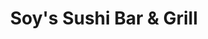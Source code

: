 ---
layout: place
title: "Soy's Sushi Bar & Grill"
permalink: /utah/murray/soy-s-sushi-bar-grill.html
stateAbbr: UT
stateName: Utah
cityName: Murray
seo:
  name: "Soy's Sushi Bar & Grill"
  type: Restaurant
  links: http://www.soysushiutah.com/
description: "Soy's Sushi Bar & Grill serves delicious sushi in Murray, Utah. Try fresh Japanese dishes for a great dining experience. "
place_id: ChIJv6ev8iSKUocRXb51FOz2VlY
photos:
  - name: >-
      places/ChIJv6ev8iSKUocRXb51FOz2VlY/photos/AeeoHcIyIibJ68MRoVCO3hlXkzD0Pc4B7tN9kTNqzRuA61d2jEz09J7YlDH0kwa89743tsi9Y0l8h4_numakGWa1QxAgrKmmeGNhMdCg-wIydwz3OukUv7KgteCI_vEMK-8v2ZhfOmZPGEjPquHsdlhK-0rYIPZTiO_A_2uAenO4eQND9nCVnHNNN9gSZCwTJehgls9BnVQ8k1FaR3hpOfQ7GLcCW_Fb1kkYMPg9mpyQZvfLO0RhUSTuyj3ljCdf1gkIxtkDPNZi0a_aa5aJySU1DLb-cEaucLeo-bi5c0rwfUu2FNJOdjBCxAUrLvPKkljAe8qUB8U2lTO0q2CEpNL2E4cKpa0Mrl_CDy4NE1WWCAClfKhLEVT2eibSM1vn5aVHzTyngCWfOe8uyKJ7I2kAK_ctIjEmIChAyCWNEM0WE0vsTdXM
    widthPx: 4032
    heightPx: 3024
    authorAttributions:
      - displayName: Nathan Hawkes
        uri: https://maps.google.com/maps/contrib/105279642602403919519
        photoUri: >-
          https://lh3.googleusercontent.com/a-/ALV-UjU02KNgpBcQZoPipp4Pp6QBX0kKp6L6nxGoWq_vjEkz5T5I-URU=s100-p-k-no-mo
    flagContentUri: >-
      https://www.google.com/local/imagery/report/?cb_client=maps_api_places.places_api&image_key=!1e10!2sCIHM0ogKEICAgICErsC1-wE&hl=en-US
    googleMapsUri: >-
      https://www.google.com/maps/place//data=!3m4!1e2!3m2!1sCIHM0ogKEICAgICErsC1-wE!2e10!4m2!3m1!1s0x87528a24f2afa7bf:0x5656f6ec1475be5d
  - name: >-
      places/ChIJv6ev8iSKUocRXb51FOz2VlY/photos/AeeoHcIQpzk4IptRQTYCU1I-0BFoG6E9VbF7P3NKXVIHS9YqbQr6AuoDqYnKl1lDjoXKLs9XmaPsSKNxJ7nvE1EYDRkU_rH0t5t675pjlaayvo6TlGtAjHf_MIs15wlTarmBAqaJ9Vj0b8Jje7aEZs72E4sgfj2FcboUK8VRG2FRmeRkTu3tpH2nt1j0sv6lgXnvjC8gqvYWGovVVFVqdjXVh5EJc3-K6ZIH9UvocHYEbeg8E-SPOyC7NNTG5QlgjP9uy1k3ugpHVuT1BTdwXLXPf7y2eKKX0M6_csnwcHvr7V-S1qt0cKskMJmF0H6VWKXhuXrk3KzrmitPiyJR3J3sxSzrvqvK18zIB6WiBGzYEmkPVo3KxYzAfSvr8S0OsfD-eMyKmkJ2dOlDdQARAsOXr3BfkhhaTuRj8a1G1xQG_6sTzYTg
    widthPx: 4800
    heightPx: 3600
    authorAttributions:
      - displayName: J. Ryan Wallace
        uri: https://maps.google.com/maps/contrib/110896426585296796943
        photoUri: >-
          https://lh3.googleusercontent.com/a-/ALV-UjVR-S89K4hP1cScb5cfqRGFViWAoqjhj7x_stJCc_oBXLC_sT78=s100-p-k-no-mo
    flagContentUri: >-
      https://www.google.com/local/imagery/report/?cb_client=maps_api_places.places_api&image_key=!1e10!2sCIHM0ogKEICAgIDX3PqHtwE&hl=en-US
    googleMapsUri: >-
      https://www.google.com/maps/place//data=!3m4!1e2!3m2!1sCIHM0ogKEICAgIDX3PqHtwE!2e10!4m2!3m1!1s0x87528a24f2afa7bf:0x5656f6ec1475be5d
  - name: >-
      places/ChIJv6ev8iSKUocRXb51FOz2VlY/photos/AeeoHcKn4__mN13qRyQd-yHZNNkJLLhEbsdjHvPPqlHuocC5fhQWRwM5-v1TmP6CDWDWXrV5nZmBvuBdwKCTA8-rHw47fH1dL4cqsduXdiCaaXmpN3LxNgEMrIQFD3e_uEltYgThW_cSicK9MNjsNDMkdmHNUYu3F39BHpZwfNSLMM-nVuZsEzjJj7H8RbywNL3v1oeFccd6Rtst9Fz6nuYPR5t_UCp13THy6D5fJFDxdXUXoCGUxKsongPOwVqgBrvQyuV--y2MQTZq0Ep6NkBXL3YhztUJsI3z70Deo7DG-LREI-kBKGG0LyY8qeR-LZBuev-Fva0m_lA1YJ-S0rfC_uFalFNmv7JXQBzfu7rOLv0kZL5E2YCddpjkj0thjLH2W0zvDGryXVOwg-DAb4RXhjKwXYJDJtnhftdQKwSQ2Ra6JQ
    widthPx: 3000
    heightPx: 4000
    authorAttributions:
      - displayName: Pascal Braun
        uri: https://maps.google.com/maps/contrib/114488718732628255493
        photoUri: >-
          https://lh3.googleusercontent.com/a-/ALV-UjVtF2si5Tx6mVz8ccFUac_LmpnnaNFdmfudhbxGSscWiR0G_zqc=s100-p-k-no-mo
    flagContentUri: >-
      https://www.google.com/local/imagery/report/?cb_client=maps_api_places.places_api&image_key=!1e10!2sCIHM0ogKEICAgMCImL31EA&hl=en-US
    googleMapsUri: >-
      https://www.google.com/maps/place//data=!3m4!1e2!3m2!1sCIHM0ogKEICAgMCImL31EA!2e10!4m2!3m1!1s0x87528a24f2afa7bf:0x5656f6ec1475be5d
  - name: >-
      places/ChIJv6ev8iSKUocRXb51FOz2VlY/photos/AeeoHcIjggDpWe9O1_vUUmKbTtNt_sYEh8r66DtYuD6OmikqStZ1sdw1yI5ubPP2tfLJawnW2-L97HBeCvZDcrFXr5ic0q-Q8t7A-wp8jsE0vxQzvej-OD1HmEa0z8VqxxBDdluSJ2fRWaEXvvUZ3uaFtB9WpJEP4LgxHdK4W7MaSf7HJGrtkozJ6Bu03rryQTzyedexak3S_62X2_-qHNLx-ZOeRGMiPZ2vLmwNlLDcVatmx8MU1ifUC-pxZOtqV3FUJ-0g2e7UajEk7Tvc-C6SszQr4UfqhXz7ZeuhG3wPKYXL8-t6Xm0jSZO880Hz3sGgMFR8_9bZcqvr_RjLlWFDncNYDHckYBOuN2erShU8r5CFpI5cfFXJURYHDkHzvWlvaZAJBAZRHUSwPdcrTKtQZDN1JnI3S-tZcRhp5hUtyv-pz8Dh
    widthPx: 4000
    heightPx: 1868
    authorAttributions:
      - displayName: Ofir Michael
        uri: https://maps.google.com/maps/contrib/107126681001984988170
        photoUri: >-
          https://lh3.googleusercontent.com/a-/ALV-UjUwccEqUrkZ-N9mW2eKhQouDutvHyD3V4Hx2Y3uPIWVyiHzeVFR=s100-p-k-no-mo
    flagContentUri: >-
      https://www.google.com/local/imagery/report/?cb_client=maps_api_places.places_api&image_key=!1e10!2sCIHM0ogKEICAgIDfpunepAE&hl=en-US
    googleMapsUri: >-
      https://www.google.com/maps/place//data=!3m4!1e2!3m2!1sCIHM0ogKEICAgIDfpunepAE!2e10!4m2!3m1!1s0x87528a24f2afa7bf:0x5656f6ec1475be5d
  - name: >-
      places/ChIJv6ev8iSKUocRXb51FOz2VlY/photos/AeeoHcIMHzUvGcprm-WTqaqKrOkB5gZlHP_d9kE1GMM_EeB_Fg8ElhWzt9xAzX_a5WXbyA-wHS7iSSydn-7PRNJzkiHfLem6lm0OK1cwLDeo9z1mr5igineEAf1OpSkyZP9EO4S-delkPmiT5ssow-WO1CceMVqg54nzVROYNzJj6y8SZ9IGO7KkwIuDwr-GX4mdp03ZYX8iiAYGnt8TUnjttBe279U5usqoZgZ5x2fJm3PbZfA-Z2GrIptf6RiE2SgDsP_dsWSo78Y8PIeSd7mLHohvxhKbCn2EPxUvXUUDMZlywna2rCpCvZ3JadV-97WsC8QVFiIx8UxaNM9sPu2miJsxhmxZeV34yeOVldqCeIwsbncaFMEh-DuhE7aafxW98ImJ0P37OwKMcacjW29fwBRVQONjD20KpJWxXavT-fvTVdYs
    widthPx: 4080
    heightPx: 3072
    authorAttributions:
      - displayName: Eric Paul Rogers
        uri: https://maps.google.com/maps/contrib/108720371424350991626
        photoUri: >-
          https://lh3.googleusercontent.com/a-/ALV-UjU4V2TLKIEVxVsLx8ZavBTtD_XAW11gRQ08pojIryVh4gScSlWuAQ=s100-p-k-no-mo
    flagContentUri: >-
      https://www.google.com/local/imagery/report/?cb_client=maps_api_places.places_api&image_key=!1e10!2sCIHM0ogKEICAgIC-3u2UhgE&hl=en-US
    googleMapsUri: >-
      https://www.google.com/maps/place//data=!3m4!1e2!3m2!1sCIHM0ogKEICAgIC-3u2UhgE!2e10!4m2!3m1!1s0x87528a24f2afa7bf:0x5656f6ec1475be5d
  - name: >-
      places/ChIJv6ev8iSKUocRXb51FOz2VlY/photos/AeeoHcLLar1sGQ8756jcUdXfjwBBHcGz6EQRsCYz87ybpvcGXnflxCysOxsSKjsf4tDNYtcbyrW3sRR7MjmRg2IbBAWeOZe53Af4D2vJKm8SEMJZJaVEV-vRuYop7PwFtm-LSSeCJecC_DPciKyeVZ6a6orZa5If_0iaA3RamMDERTbPNjZHy8Y5kzfV53OvUrZy51J6Zy1fHTfeG76MKPqJndblmuFjmKwfoT0xECtDaI3bdhGvflo7VkZjObM4MylUuoYXx-8zsO0msIkTW2a2nRygE-fZovhhWnOczpaMlBGoIm_DQPUp4d6HW2y4qfxfMNWDSDDBXPIYd3DL2QmKgqhLjFsa_DctUSEst6xauM_D7tlWLH2kqCfCNc-rKOkQF0KbyzwQj7QdXJ9kbRW9rZo83XBV23QigkZxtiiHRu_n8MBj
    widthPx: 4032
    heightPx: 2268
    authorAttributions:
      - displayName: Christina Beebe
        uri: https://maps.google.com/maps/contrib/116955259890957122431
        photoUri: >-
          https://lh3.googleusercontent.com/a-/ALV-UjXVabwGPFVSeDwU6qEXh2yfPZLJ5H6NdLnr3wHifJ3mrlea5umYtQ=s100-p-k-no-mo
    flagContentUri: >-
      https://www.google.com/local/imagery/report/?cb_client=maps_api_places.places_api&image_key=!1e10!2sCIHM0ogKEICAgICls8n74QE&hl=en-US
    googleMapsUri: >-
      https://www.google.com/maps/place//data=!3m4!1e2!3m2!1sCIHM0ogKEICAgICls8n74QE!2e10!4m2!3m1!1s0x87528a24f2afa7bf:0x5656f6ec1475be5d
  - name: >-
      places/ChIJv6ev8iSKUocRXb51FOz2VlY/photos/AeeoHcIhPlw_7rsRc1ddsmFlg-qg4mg308baQYrUY8ngf6VBHv1yvYAh_mNkWnCl8JUwI1RD5nUgrVYG64OioXYj3Q2oBHVlvtsc1iMjrkDX--MVE4EPTyY7dtmL8G8v_ymkmKDFr_6Esdw48R58X2tCzwl8Q7eS2pEiemcF9MHllK9gl1ZX1T5BqkuMiObVC32vN9p-LNC3923H0dflqPYpLAu_a9r_nwFpRg_tVTwlbhwnH_Kea58fxIGl-lptpRnR2bi02iS1U8eD4W495zEKmJkdbdEqMEPXZAiD3dDodxqJL2N09U3fgUJ5KkbK3raFsccQ-w_8nnZh3KJMEqXM7AwRyzdytCnjex4jj35_LXoXS8Ixn29W5JTszK0xza_3TgPOciQLREBZ8DvQ0iE4jHjQLCIddYFmEPRfKIEwy4CZyhSp
    widthPx: 3024
    heightPx: 4032
    authorAttributions:
      - displayName: Sérgio Ribeiro
        uri: https://maps.google.com/maps/contrib/105689692295786790351
        photoUri: >-
          https://lh3.googleusercontent.com/a-/ALV-UjVbGngliPa8IJYyDPW1MWpTILjpmE1ReIciT0LG8ntPUZzSVt3DsA=s100-p-k-no-mo
    flagContentUri: >-
      https://www.google.com/local/imagery/report/?cb_client=maps_api_places.places_api&image_key=!1e10!2sCIHM0ogKEICAgIC6yYmNlwE&hl=en-US
    googleMapsUri: >-
      https://www.google.com/maps/place//data=!3m4!1e2!3m2!1sCIHM0ogKEICAgIC6yYmNlwE!2e10!4m2!3m1!1s0x87528a24f2afa7bf:0x5656f6ec1475be5d
  - name: >-
      places/ChIJv6ev8iSKUocRXb51FOz2VlY/photos/AeeoHcIlZd9bj58QMqYQN03ROmQMu1g36_tQphvQIM1WToszd9Ouf3ofXYN9Pek4mgs3GcrmIyYVB5vxV57WkRriq6MjYRyXq9Zbn9DIjciespPvJfaGX4m4FQ84ZnnPpCLA7MBKbLvNRDg-i1vk21lK4eXcD5e6Rz-PRNexTeZ2r05dE80bBjlb0wF9ErrcjHZPtjbHVo7931Z8FGfxI0Wr6HD3LqgT7f1wXHKyo5I4EbwP0VG7Z-Cg6uUH4vSyKvK6bx33v2tN2qbNYsxpSnACH0dtCOC_FQactTbiprJyNtxxvJfexM4_GmSYfWMUno9OBJ1Aw1tf3yasEDVcXxsFOEqAeaEu8VLNh-fOWtzdo2DAMQcLQBL07c-rIhRAuJqxmEPIcQrQCARHTIXoC9A1ZX_Q-z7zZpzMMPJge3kPaxdloZhQ
    widthPx: 3072
    heightPx: 4080
    authorAttributions:
      - displayName: Alejandro Martinez
        uri: https://maps.google.com/maps/contrib/112464360933710207799
        photoUri: >-
          https://lh3.googleusercontent.com/a-/ALV-UjXoHD1tVtBSxFFZPkl4rwS7GB-7ca78GZyLXYI9VB0m5pq1QpUs=s100-p-k-no-mo
    flagContentUri: >-
      https://www.google.com/local/imagery/report/?cb_client=maps_api_places.places_api&image_key=!1e10!2sCIHM0ogKEICAgIC_8MnL0gE&hl=en-US
    googleMapsUri: >-
      https://www.google.com/maps/place//data=!3m4!1e2!3m2!1sCIHM0ogKEICAgIC_8MnL0gE!2e10!4m2!3m1!1s0x87528a24f2afa7bf:0x5656f6ec1475be5d
  - name: >-
      places/ChIJv6ev8iSKUocRXb51FOz2VlY/photos/AeeoHcKVERA8KfE93fdwNeSYTphMUTqS2HhdULAwrYhEjG773sUATFHHI6D_O-eWZi1fA-njqVyliqEe1AmR0cZNl39FztZtYxoSbDzNgUWvpDbEUQbc7IM8E5BDxirGCglYPqIU5tqPZZqwVaeFGfUd-g_RoyRi8FWozIBGd7ARylWcyXzXUZ3AjAO4kd9gai1BsplWUeoztcJ41KeFI_Ti_oPdl_rNL6cWkXzQiz2P85DTy7eSTZh7GBHrRMSQ_pOi218YprjRSMUDTKIro8l9Vr4CaDZ3aqidohBNlwUemLRPPg0Nrp43kyntTDjylRSfRrVLjPnPTG89tzDSjO-HojjcJctxC7DhQRt24q0v13hnu4Z2ZbmVWSMDziHNVEd4bLJ5HjE1k1MzomO9nkpkeIvdTVZeyF29V_I3x9T0WEb3N50
    widthPx: 3024
    heightPx: 4032
    authorAttributions:
      - displayName: Mike Dunnell
        uri: https://maps.google.com/maps/contrib/107813986738479653127
        photoUri: >-
          https://lh3.googleusercontent.com/a-/ALV-UjW0VbJNMKK3huVUzGKliKJMnAXXYC5v1R-nozziXYVQN9rj0pPz=s100-p-k-no-mo
    flagContentUri: >-
      https://www.google.com/local/imagery/report/?cb_client=maps_api_places.places_api&image_key=!1e10!2sCIHM0ogKEICAgIDO45ynpgE&hl=en-US
    googleMapsUri: >-
      https://www.google.com/maps/place//data=!3m4!1e2!3m2!1sCIHM0ogKEICAgIDO45ynpgE!2e10!4m2!3m1!1s0x87528a24f2afa7bf:0x5656f6ec1475be5d
  - name: >-
      places/ChIJv6ev8iSKUocRXb51FOz2VlY/photos/AeeoHcI27WdTW72ysf3PB6M-Is-OtYzjOTHOFcNkTOIT9_qOCgJkkesMukw_BAmEGUe5sSEU1LQgo_V-4Re7g2RxAK36ttM1SSN_J2w50Q6M11i3xgn911JSdNyy3VcJOFvDF-dkhoykESHpZkUMr8DJA3LM3E_DEGpUfH9At6SU9lIUQ9GvUwjMT6ZmyqXz3gUIiOA0xQQX2Pw6Zv3_SXsasWiYTvJ48t6A6myaHoG2c6SgU_O8DU8G-RJ6ueFzVk2g0Kbcm0H9GYypxAJrrH0fSyEqip3QrYuZxn6I07JAhqQGFIncd0q1ETQ3BX5Fw6g8HViK_bxolBId6IN86_uHMyAjDJxXxKUKDB7yjsYLmv5HnQZifCs49HM9l6LDPIerRbAK3IrrmT0PKcpqKuSJVBHsZDYdH8WUoQ_mZdfSeo6xsf5H
    widthPx: 3024
    heightPx: 4032
    authorAttributions:
      - displayName: Steve
        uri: https://maps.google.com/maps/contrib/103931953492667446125
        photoUri: >-
          https://lh3.googleusercontent.com/a/ACg8ocJpiIA82J2eAakocJbf1HT6Ll87RzmBSJP8n8g9DJG-6rNvcg=s100-p-k-no-mo
    flagContentUri: >-
      https://www.google.com/local/imagery/report/?cb_client=maps_api_places.places_api&image_key=!1e10!2sCIHM0ogKEICAgIDqtu3_7QE&hl=en-US
    googleMapsUri: >-
      https://www.google.com/maps/place//data=!3m4!1e2!3m2!1sCIHM0ogKEICAgIDqtu3_7QE!2e10!4m2!3m1!1s0x87528a24f2afa7bf:0x5656f6ec1475be5d
address: 4923 State St, Murray, UT 84107, USA
street: 4923 State St
city: Murray
state: UT
zip: '84107'
country: USA
neighborhood: null
latitude: '40.664569'
longitude: '-111.887994'
accessibility_options:
  wheelchairAccessibleParking: true
  wheelchairAccessibleRestroom: true
  wheelchairAccessibleSeating: true
business_status: OPERATIONAL
name: Soy's Sushi Bar & Grill
google_maps_links:
  directionsUri: >-
    https://www.google.com/maps/dir//''/data=!4m7!4m6!1m1!4e2!1m2!1m1!1s0x87528a24f2afa7bf:0x5656f6ec1475be5d!3e0
  placeUri: https://maps.google.com/?cid=6221431429074894429
  writeAReviewUri: >-
    https://www.google.com/maps/place//data=!4m3!3m2!1s0x87528a24f2afa7bf:0x5656f6ec1475be5d!12e1
  reviewsUri: >-
    https://www.google.com/maps/place//data=!4m4!3m3!1s0x87528a24f2afa7bf:0x5656f6ec1475be5d!9m1!1b1
  photosUri: >-
    https://www.google.com/maps/place//data=!4m3!3m2!1s0x87528a24f2afa7bf:0x5656f6ec1475be5d!10e5
primary_type: Sushi Restaurant
opening_hours:
  regular: null
  current: null
secondary_opening_hours:
  regular:
    weekdayDescriptions: null
    type: null
  current:
    weekdayDescriptions: null
    type: null
phone: (801) 290-2764
price_level: PRICE_LEVEL_MODERATE
price_range: $20 &ndash; $30
rating: '4.5'
rating_count: 1146
website: http://www.soysushiutah.com/
reviews: null
parking_options: null
payment_options: null
allow_dogs: null
curbside_pickup: null
delivery: null
dine_in: null
good_for_children: null
good_for_groups: null
good_for_sports: null
live_music: null
menu_for_children: null
outdoor_seating: null
reservable: null
restroom: null
serves_beer: null
serves_breakfast: null
serves_brunch: null
serves_cocktails: null
serves_coffee: null
serves_dinner: null
serves_dessert: null
serves_lunch: null
serves_vegetarian_food: null
serves_wine: null
takeout: null
summary: null

---